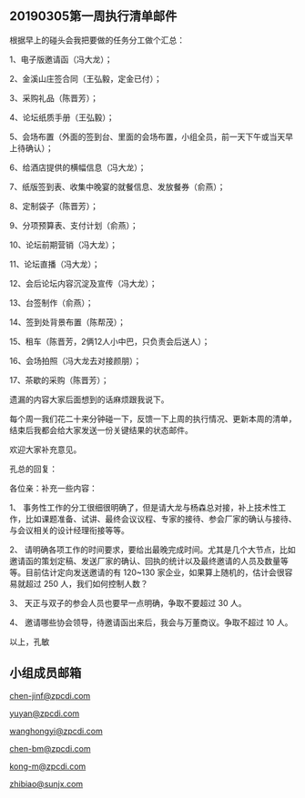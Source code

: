 ## 20190305第一周执行清单邮件

根据早上的碰头会我把要做的任务分工做个汇总：
 
1、电子版邀请函（冯大龙）；
 
2、金溪山庄签合同（王弘毅，定金已付）；
 
3、采购礼品（陈晋芳）；
 
4、论坛纸质手册（王弘毅）；
 
5、会场布置（外面的签到台、里面的会场布置，小组全员，前一天下午或当天早上待确认）；
 
6、给酒店提供的横幅信息（冯大龙）；
 
7、纸版签到表、收集中晚宴的就餐信息、发放餐券（俞燕）；
 
8、定制袋子（陈晋芳）；
 
9、分项预算表、支付计划（俞燕）；
 
10、论坛前期营销（冯大龙）；
 
11、论坛直播（冯大龙）；
 
12、会后论坛内容沉淀及宣传（冯大龙）；
 
13、台签制作（俞燕）；
 
14、签到处背景布置（陈帮茂）；
 
15、租车（陈晋芳，2俩12人小中巴，只负责会后送人）；
 
16、会场拍照（冯大龙去对接颜朋）；
 
17、茶歇的采购（陈晋芳）；
 
遗漏的内容大家后面想到的话麻烦跟我说下。
 
每个周一我们花二十来分钟碰一下，反馈一下上周的执行情况、更新本周的清单，结束后我都会给大家发送一份关键结果的状态邮件。
 
欢迎大家补充意见。

孔总的回复：

 各位亲：补充一些内容：
 
1、  事务性工作的分工很细很明确了，但是请大龙与杨森总对接，补上技术性工作，比如课题准备、试讲、最终会议议程、专家的接待、参会厂家的确认与接待、与会议相关的设计经理衔接等等。

2、  请明确各项工作的时间要求，要给出最晚完成时间。尤其是几个大节点，比如邀请函的策划定稿、发送厂家的确认、回执的统计以及最终邀请的人员及数量等等。目前估计定向发送邀请的有 120~130 家企业，如果算上随机的，估计会很容易就超过 250 人，我们如何控制人数？

3、  天正与双子的参会人员也要早一点明确，争取不要超过 30 人。

4、  邀请哪些协会领导，待邀请函出来后，我会与万董商议。争取不超过 10 人。
 
以上，孔敏

## 小组成员邮箱

chen-jinf@zpcdi.com
 
yuyan@zpcdi.com
 
wanghongyi@zpcdi.com
 
chen-bm@zpcdi.com
 
kong-m@zpcdi.com
 
zhibiao@sunjx.com